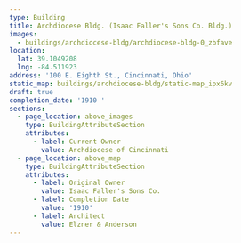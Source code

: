 ```yaml
---
type: Building
title: Archdiocese Bldg. (Isaac Faller's Sons Co. Bldg.)
images:
  - buildings/archdiocese-bldg/archdiocese-bldg-0_zbfave
location:
  lat: 39.1049208
  lng: -84.511923
address: '100 E. Eighth St., Cincinnati, Ohio'
static_map: buildings/archdiocese-bldg/static-map_ipx6kv
draft: true
completion_date: '1910 '
sections:
  - page_location: above_images
    type: BuildingAttributeSection
    attributes:
      - label: Current Owner
        value: Archdiocese of Cincinnati
  - page_location: above_map
    type: BuildingAttributeSection
    attributes:
      - label: Original Owner
        value: Isaac Faller's Sons Co.
      - label: Completion Date
        value: '1910'
      - label: Architect
        value: Elzner & Anderson
---
```

